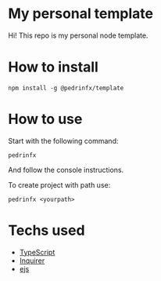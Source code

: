 # My personal template
Hi! This repo is my personal node template.

# How to install
```
npm install -g @pedrinfx/template
```

# How to use
Start with the following command:
```
pedrinfx
```
And follow the console instructions.

To create project with path use:
```
pedrinfx <yourpath>
```

# Techs used
 - [TypeScript](https://www.typescriptlang.org/)
 - [Inquirer](https://www.npmjs.com/package/inquirer)
 - [ejs](https://www.npmjs.com/package/ejs)
